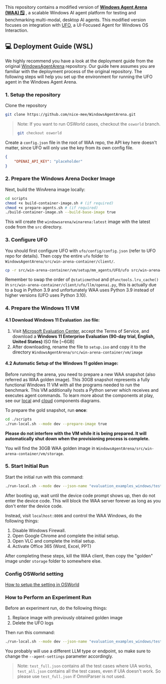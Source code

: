 
This repository contains a modified version of [**Windows Agent Arena (WAA) 🪟**](https://github.com/microsoft/WindowsAgentArena) , a scalable Windows AI agent platform for testing and benchmarking multi-modal, desktop AI agents. This modified version focuses on integration with [UFO](https://github.com/microsoft/UFO), a UI-Focused Agent for Windows OS Interaction.

## 💻 Deployment Guide (WSL)

We highly recommend you have a look at the deployment guide from the original [WindowsAgentArena](https://github.com/microsoft/WindowsAgentArena) repository. Our guide here assumes you are familiar with the deployment process of the original repository. The following steps will help you set up the environment for running the UFO agent in the Windows Agent Arena.

### 1. Setup the repository

Clone the repository
```bash
git clone https://github.com/nice-mee/WindowsAgentArena.git
```

> Note: If you want to run OSWorld cases, checkout the `osworld` branch.
> ```bash
> git checkout osworld
> ```

Create a `config.json` file in the root of WAA repo, the API key here doesn't matter, since UFO will only use the key from its own config file.

```json
{
    "OPENAI_API_KEY": "placeholder"
}
```

### 2. Prepare the Windows Arena Docker Image

Next, build the WinArena image locally:

```bash
cd scripts
chmod +x build-container-image.sh # (if required)
chmod +x prepare-agents.sh # (if required)
./build-container-image.sh --build-base-image true
```

This will create the `windowsarena/winarena:latest` image with the latest code from the `src` directory.

### 3. Configure UFO

You should first configure UFO with `ufo/config/config.json` (refer to UFO repo for details). Then copy the entire `ufo` folder to `WindowsAgentArena/src/win-arena-container/client/`.

```bash
cp -r src/win-arena-container/vm/setup/mm_agents/UFO/ufo src/win-arena-container/client/
```

Remember to swap the order of `@staticmethod` and `@functools.lru_cache()` in `src/win-arena-container/client/ufo/llm/openai.py`, this is actually due to a bug in Python 3.9 and unfortunately WAA uses Python 3.9 instead of higher versions (UFO uses Python 3.10).

### 4. Prepare the Windows 11 VM
#### 4.1 Download Windows 11 Evaluation .iso file:
1. Visit [Microsoft Evaluation Center](https://info.microsoft.com/ww-landing-windows-11-enterprise.html), accept the Terms of Service, and download a **Windows 11 Enterprise Evaluation (90-day trial, English, United States)** ISO file [~6GB]
2. After downloading, rename the file to `setup.iso` and copy it to the directory `WindowsAgentArena/src/win-arena-container/vm/image`

#### 4.2 Automatic Setup of the Windows 11 golden image:
Before running the arena, you need to prepare a new WAA snapshot (also referred as WAA golden image). This 30GB snapshot represents a fully functional Windows 11 VM with all the programs needed to run the benchmark. This VM additionally hosts a Python server which receives and executes agent commands. To learn more about the components at play, see our [local](/img/architecture-local.png) and [cloud](/img/architecture-azure.png) components diagrams.

To prepare the gold snapshot, run **once**:
```bash
cd ./scripts
./run-local.sh --mode dev --prepare-image true
```
**Please do not interfere with the VM while it is being prepared. It will automatically shut down when the provisioning process is complete.**

You will find the 30GB WAA golden image in `WindowsAgentArena/src/win-arena-container/vm/storage`.

### 5. Start Initial Run

Start the initial run with this command:
```bash
./run-local.sh --mode dev --json-name "evaluation_examples_windows/test_custom.json" --agent UFO --agent-settings '{"llm_type": "azure", "llm_endpoint": "https://cloudgpt-openai.azure-api.net/openai/deployments/gpt-4o-20240513/chat/completions?api-version=2024-04-01-preview", "llm_auth": {"type": "api-key", "token": ""}}'
```

After booting up, wait until the device code prompt shows up, then do not enter the device code. This will block the WAA server forever as long as you don't enter the device code.


Instead, visit `localhost:8006` and control the WAA Windows, do the following things:

1. Disable Windows Firewall.
2. Open Google Chrome and complete the initial setup.
3. Open VLC and complete the initial setup.
4. Activate Office 365 (Word, Excel, PPT)


After completing these steps, kill the WAA client, then copy the "golden" image under `storage` folder to somewhere else.

### Config OSWorld setting
[How to setup the setting in OSWorld](https://github.com/xlang-ai/OSWorld/blob/main/ACCOUNT_GUIDELINE.md)

### How to Perform an Experiment Run

Before an experiment run, do the following things:

1. Replace image with previously obtained golden image
2. Delete the UFO logs

Then run this command:
```bash
./run-local.sh --mode dev --json-name "evaluation_examples_windows/test_full.json" --agent UFO --agent-settings '{"llm_type": "azure", "llm_endpoint": "https://cloudgpt-openai.azure-api.net/openai/deployments/gpt-4o-20240513/chat/completions?api-version=2024-04-01-preview", "llm_auth": {"type": "api-key", "token": ""}}
```

You probably will use a different LLM type or endpoint, so make sure to change the `--agent-settings` parameter accordingly.

> Note: `test_full.json` contains all the test cases where UIA works, `test_all.json` contains all the test cases, even if UIA doesn't work. So please use `test_full.json` if OmniParser is not used.
